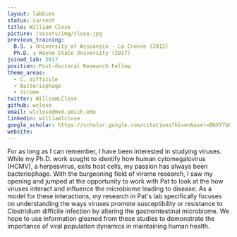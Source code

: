 ```yaml
---
layout: labbies
status: current
title: William Close
picture: /assets/img/close.jpg
previous_training:
  B.S. : University of Wisconsin - La Crosse (2012)
  Ph.D. : Wayne State University (2017)
joined_lab: 2017
position: Post-doctoral Research Fellow
theme_areas:
  - C. difficile
  - Bacteriophage
  - Virome
twitter: WilliamLClose
github: wclose
email: wlclose@med.umich.edu
linkedin: williamlclose
google_scholar: https://scholar.google.com/citations?hl=en&user=BOXY7bEAAAAJ
website: 
---
```

For as long as I can remember, I have been interested in studying viruses. While my Ph.D. work sought to identify how human cytomegalovirus (HCMV), a herpesvirus, exits host cells, my passion has always been bacteriophage.  With the burgeoning field of virome research, I saw my opening and jumped at the opportunity to work with Pat to look at the how viruses interact and influence the microbiome leading to disease. As a model for these interactions, my research in Pat's lab specifically focuses on understanding the ways viruses promote susceptibility or resistance to Clostridium difficile infection by altering the gastrointestinal microbiome. We hope to use information gleaned from these studies to demonstrate the importance of viral population dynamics in maintaining human health.
